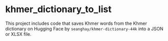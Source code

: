 # khmer_dictionary_to_list
This project includes code that saves Khmer words from the Khmer dictionary on Hugging Face by `seanghay/khmer-dictionary-44k` into a JSON or XLSX file.

